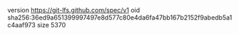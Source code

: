 version https://git-lfs.github.com/spec/v1
oid sha256:36ed9a651399997497e8d577c80e4da6fa47bb167b2152f9abedb5a1c4aaf973
size 5370
